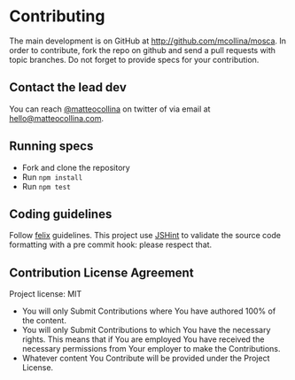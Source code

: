 Contributing
============

The main development is on GitHub at http://github.com/mcollina/mosca.
In order to contribute, fork the repo on github and send a pull requests with topic branches.
Do not forget to provide specs for your contribution.

Contact the lead dev
--------------------

You can reach [@matteocollina](http://twitter.com/matteocollina) on
twitter of via email at hello@matteocollina.com.


Running specs
-------------

* Fork and clone the repository
* Run `npm install`
* Run `npm test`


Coding guidelines
----------------

Follow [felix](http://nodeguide.com/style.html) guidelines.
This project use [JSHint](http://www.jshint.com/) to validate the
source code formatting with a pre commit hook: please respect that.


Contribution License Agreement
----------------

Project license: MIT

* You will only Submit Contributions where You have authored 100% of
  the content.
* You will only Submit Contributions to which You have the necessary
  rights. This means that if You are employed You have received the
  necessary permissions from Your employer to make the Contributions.
* Whatever content You Contribute will be provided under the Project
  License.

